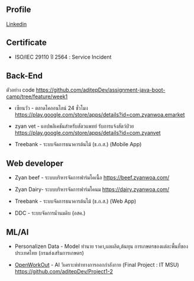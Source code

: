 ## Profile
[Linkedin](https://www.linkedin.com/in/aditep-campira/)

## Certificate
- ISO/IEC 29110 ปี 2564 : Service Incident

## Back-End

ตัวอย่าง code
https://github.com/aditepDev/assignment-java-boot-camp/tree/feature/week1

- เซียนวัว - ตลาดโคออนไลน์ 24 ชั่วโมง
https://play.google.com/store/apps/details?id=com.zyanwoa.emarket

- zyan vet - แอปพลิเคชันสำหรับสัตวแพทย์ รับการแจ้งสัตว์ป่วย
https://play.google.com/store/apps/details?id=com.zyanvet

- Treebank - ระบบจัดการธนาคารต้นไม้ (ธ.ก.ส.) (Mobile App)

## Web developer
- Zyan beef - ระบบบริหารจัดการฟาร์มโคเนื้อ
https://beef.zyanwoa.com/

 - Zyan Dairy- ระบบบริหารจัดการฟาร์มโคนม
https://dairy.zyanwoa.com/

- Treebank - ระบบจัดการธนาคารต้นไม้ (ธ.ก.ส.) (Web App)
- DDC -   ระบบจัดการน้ำนมดิบ (อสค.)
## ML/AI

- Personalizen Data -  Model ทำนาย ราคา,ผลผลิต,ต้นทุน การเกษตรของแต่ละพื้นที่ของประเทศไทย (กรมส่งเสริมการเกษตร)

- [OpenWorkOut](https://github.com/topkoka/OpenWorkOut "OpenWorkOut") -   AI  วิเคราะห์ท่าทางการออกกำลังกาย (Final Project  : IT MSU)
	https://github.com/aditepDev/Project1-2
